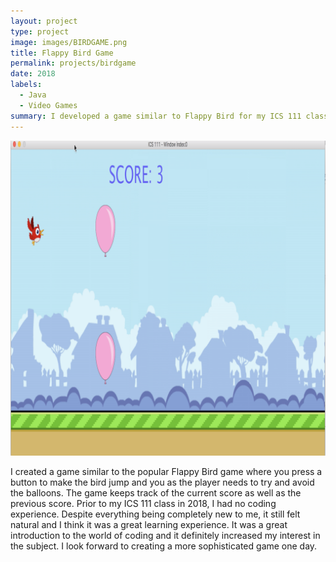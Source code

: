 ```yaml
---
layout: project
type: project
image: images/BIRDGAME.png
title: Flappy Bird Game
permalink: projects/birdgame
date: 2018
labels:
  - Java
  - Video Games
summary: I developed a game similar to Flappy Bird for my ICS 111 class.
---
```


<img class="ui medium right floated rounded image" src="/images/BIRDGAME.png">

I created a game similar to the popular Flappy Bird game where you press a button to make the bird jump and you as the player needs to try and avoid the balloons. The game keeps track of the current score as well as the previous score. Prior to my ICS 111 class in 2018, I had no coding experience. Despite everything being completely new to me, it still felt natural and I think it was a great learning experience. It was a great introduction to the world of coding and it definitely increased my interest in the subject. I look forward to creating a more sophisticated game one day. 
